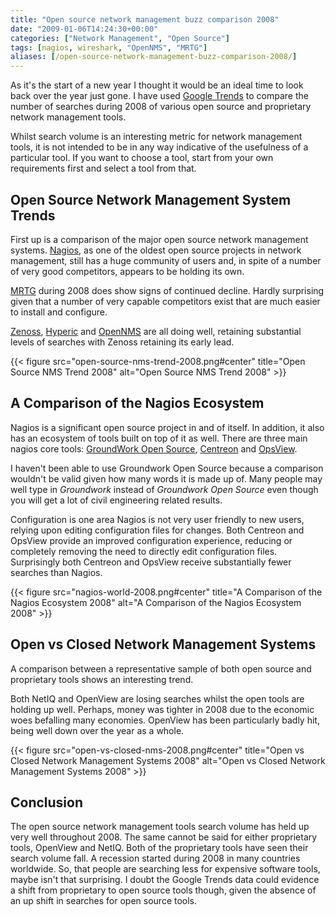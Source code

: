 ```yaml
---
title: "Open source network management buzz comparison 2008"
date: "2009-01-06T14:24:30+00:00"
categories: ["Network Management", "Open Source"]
tags: [nagios, wireshark, "OpenNMS", "MRTG"]
aliases: [/open-source-network-management-buzz-comparison-2008/]
---
```


As it's the start of a new year I thought it would be an ideal time to look back over the year just gone. I have used [Google Trends](http://www.google.com/trends) to compare the number of searches during 2008 of various open source and proprietary network management tools.

Whilst search volume is an interesting metric for network management tools, it is not intended to be in any way indicative of the usefulness of a particular tool. If you want to choose a tool, start from your own requirements first and select a tool from that.

## Open Source Network Management System Trends

First up is a comparison of the major open source network management systems. [Nagios](http://www.nagios.org/), as one of the oldest open source projects in network management, still has a huge community of users and, in spite of a number of very good competitors, appears to be holding its own.

[MRTG](http://oss.oetiker.ch/mrtg/) during 2008 does show signs of continued decline. Hardly surprising given that a number of very capable competitors exist that are much easier to install and configure.

[Zenoss](https://www.zenoss.com/), [Hyperic](http://www.hyperic.com/) and [OpenNMS](https://www.opennms.org/) are all doing well, retaining substantial levels of searches with Zenoss retaining its early lead.

{{< figure src="open-source-nms-trend-2008.png#center" title="Open Source NMS Trend 2008" alt="Open Source NMS Trend 2008" >}}

## A Comparison of the Nagios Ecosystem

Nagios is a significant open source project in and of itself. In addition, it also has an ecosystem of tools built on top of it as well. There are three main nagios core tools: [GroundWork Open Source](http://www.groundworkopensource.com/), [Centreon](http://www.centreon.com/) and [OpsView](http://opsview.org/).

I haven't been able to use Groundwork Open Source because a comparison wouldn't be valid given how many words it is made up of. Many people may well type in *Groundwork* instead of *Groundwork Open Source* even though you will get a lot of civil engineering related results.

Configuration is one area Nagios is not very user friendly to new users, relying upon editing configuration files for changes. Both Centreon and OpsView provide an improved configuration experience, reducing or completely removing the need to directly edit configuration files. Surprisingly both Centreon and OpsView receive substantially fewer searches than Nagios.

{{< figure src="nagios-world-2008.png#center" title="A Comparison of the Nagios Ecosystem 2008" alt="A Comparison of the Nagios Ecosystem 2008" >}}

## Open vs Closed Network Management Systems

A comparison between a representative sample of both open source and proprietary tools shows an interesting trend.

Both NetIQ and OpenView are losing searches whilst the open tools are holding up well. Perhaps, money was tighter in 2008 due to the economic woes befalling many economies. OpenView has been particularly badly hit, being well down over the year as a whole.

{{< figure src="open-vs-closed-nms-2008.png#center" title="Open vs Closed Network Management Systems 2008" alt="Open vs Closed Network Management Systems 2008" >}}

## Conclusion

The open source network management tools search volume has held up very well throughout 2008. The same cannot be said for either proprietary tools, OpenView and NetIQ. Both of the proprietary tools have seen their search volume fall. A recession started during 2008 in many countries worldwide. So, that people are searching less for expensive software tools, maybe isn't that surprising. I doubt the Google Trends data could evidence a shift from proprietary to open source tools though, given the absence of an up shift in searches for open source tools.
